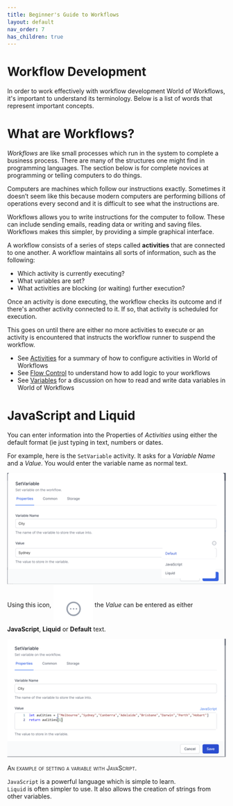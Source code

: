 ```yaml
---
title: Beginner's Guide to Workflows
layout: default
nav_order: 7
has_children: true
---
```


# Workflow Development

In order to work effectively with workflow development World of Workflows, it's important to understand its terminology. Below is a list of words that represent important concepts.

# What are Workflows?

*Workflows* are like small processes which run in the system to complete a business process. There are many of the structures one might find in programming languages. The section below is for complete novices at programming or telling computers to do things.

Computers are machines which follow our instructions exactly. Sometimes it doesn’t seem like this because modern computers are performing billions of operations every second and it is difficult to see what the instructions are.

Workflows allows you to write instructions for the computer to follow. These can include sending emails, reading data or writing and saving files. Workflows makes this simpler, by providing a simple graphical interface.

A workflow consists of a series of steps called **activities** that are connected to one another. A workflow maintains all sorts of information, such as the following:

- Which activity is currently executing?
- What variables are set?
- What activities are blocking (or waiting) further execution?

Once an activity is done executing, the workflow checks its outcome and if there's another activity connected to it. If so, that activity is scheduled for execution.

This goes on until there are either no more activities to execute or an activity is encountered that instructs the workflow runner to suspend the workflow.

- See [Activities](./activities.html) for a summary of how to configure activities in World of Workflows
- See [Flow Control](./flowcontrol.html) to understand how to add logic to your workflows
- See [Variables](./variables.html) for a discussion on how to read and write data variables in World of Workflows

# JavaScript and Liquid

You can enter information into the Properties of *Activities* using either the default format (ie just typing in text, numbers or dates.

For example, here is the `SetVariable` activity. It asks for a *Variable Name* and a *Value*. You would enter the variable name as normal text.

<img src="./media/image66.png" /><br>
Using this icon, <img style="vertical-align:middle" src="./media/image65.png" /> the *Value* can be entered as either **JavaScript**, **Liquid** or **Default** text. 

<img src="./media/image67.png"  />

<span class="smallcaps">An example of setting a variable with JavaScript.</span>

`JavaScript` is a powerful language which is simple to learn.  
`Liquid` is often simpler to use.  It also allows the creation of strings from other variables.



